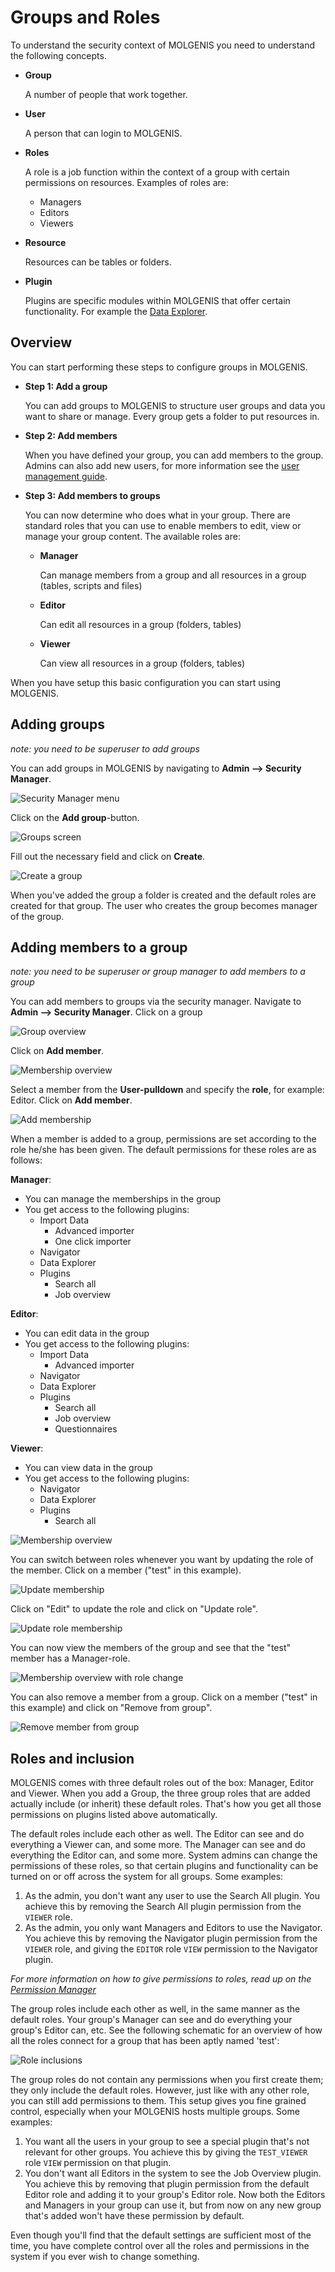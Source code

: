 # Groups and Roles
To understand the security context of MOLGENIS you need to understand the following concepts.

* **Group**
  
  A number of people that work together.

* **User**
  
  A person that can login to MOLGENIS.

* **Roles**
  
  A role is a job function within the context of a group with certain permissions on resources. Examples of roles are:
  * Managers
  * Editors
  * Viewers
 
* **Resource**
  
  Resources can be tables or folders.

* **Plugin**
  
  Plugins are specific modules within MOLGENIS that offer certain functionality. For example the [Data Explorer](../../finding-data/guide-explore.md).

## Overview
You can start performing these steps to configure groups in MOLGENIS.

- **Step 1: Add a group**
  
  You can add groups to MOLGENIS to structure user groups and data you want to share or manage. Every group gets a folder to put resources in.
  
- **Step 2: Add members**
  
  When you have defined your group, you can add members to the group. Admins can also add new users, for more information see the [user management guide](guide-user-management.md).

- **Step 3: Add members to groups** 

  You can now determine who does what in your group. There are standard roles that you can use to enable members to edit, view or manage your group content.
  The available roles are:
  - **Manager**
    
    Can manage members from a group and all resources in a group (tables, scripts and files)
    
  - **Editor**
  
    Can edit all resources in a group (folders, tables)
    
  - **Viewer**
  
    Can view all resources in a group (folders, tables)

When you have setup this basic configuration you can start using MOLGENIS. 
      
## Adding groups
*note: you need to be superuser to add groups*

You can add groups in MOLGENIS by navigating to **Admin --> Security Manager**. 

![Security Manager menu](../../../images/security/main_menu_security.png?raw=true, "Security Manager menu")

Click on the **Add group**-button. 

![Groups screen](../../../images/security/group_overview_no_groups.png?raw=true, "Groups")

Fill out the necessary field and click on **Create**.

![Create a group](../../../images/security/group_creation.png?raw=true, "Create a group")

When you've added the group a folder is created and the default roles are created for that group. The user who creates the group becomes manager of the group.

## Adding members to a group
*note: you need to be superuser or group manager to add members to a group*

You can add members to groups via the security manager. Navigate to **Admin --> Security Manager**. Click on a group

![Group overview](../../../images/security/group_overview.png?raw=true, "Group overview")

Click on **Add member**.

![Membership overview](../../../images/security/membership_overview_only_admin.png?raw=true, "Membership overview")

Select a member from the **User-pulldown** and specify the **role**, for example: Editor. Click on **Add member**.

![Add membership](../../../images/security/add_membership.png?raw=true, "Add membership")

When a member is added to a group, permissions are set according to the role he/she has been given.
The default permissions for these roles are as follows:

**Manager**:
* You can manage the memberships in the group
* You get access to the following plugins:
  * Import Data
    * Advanced importer
    * One click importer
  * Navigator
  * Data Explorer
  * Plugins
    * Search all
    * Job overview
    
**Editor**:
* You can edit data in the group
* You get access to the following plugins:
  * Import Data
    * Advanced importer
  * Navigator
  * Data Explorer
  * Plugins
    * Search all
    * Job overview
    * Questionnaires
    
**Viewer**:
* You can view data in the group
* You get access to the following plugins:
  * Navigator
  * Data Explorer
  * Plugins
    * Search all

![Membership overview](../../../images/security/membership_overview.png?raw=true, "Membership overview")

You can switch between roles whenever you want by updating the role of the member. Click on a member ("test" in this example).

![Update membership](../../../images/security/update_membership.png?raw=true, "Update membershio")

Click on "Edit" to update the role and click on "Update role".

![Update role membership](../../../images/security/update_membershiprole.png?raw=true, "Update rolemembershio")

You can now view the members of the group and see that the "test" member has a Manager-role.

![Membership overview with role change](../../../images/security/membership_overview_with_rolechange.png?raw=true, "Membership overview with role change")

You can also remove a member from a group. Click on a member ("test" in this example) and click on "Remove from group".

![Remove member from group](../../../images/security/remove_member_from_group.png?raw=true, "Remove member from group")

## Roles and inclusion
MOLGENIS comes with three default roles out of the box: Manager, Editor and Viewer. When you add a Group, the three group roles
that are added actually include (or inherit) these default roles. That's how you get all those permissions on plugins
listed above automatically. 

The default roles include each other as well. The Editor can see and do everything a Viewer can, and some more. The Manager 
can see and do everything the Editor can, and some more. System admins can change the permissions of these roles, so that 
certain plugins and functionality can be turned on or off across the system for all groups. Some examples:
1. As the admin, you don't want any user to use the Search All plugin. You achieve this by removing the Search All plugin permission
from the `VIEWER` role. 
2. As the admin, you only want Managers and Editors to use the Navigator. You achieve this by removing the Navigator plugin permission
from the `VIEWER` role, and giving the `EDITOR` role `VIEW` permission to the Navigator plugin.

*For more information on how to give permissions to roles, read up on the [Permission Manager](guide-permission-manager.md)*

The group roles include each other as well, in the same manner as the default roles. Your group's Manager can see and do 
everything your group's Editor can, etc. See the following schematic for an overview of how all the roles connect for a group 
that has been aptly named 'test':

![Role inclusions](../../../images/security/role_model.png?raw=true, "Overview of the roles and how they work together")

The group roles do not contain any permissions when you first create them; they only include the default roles. However, 
just like with any other role, you can still add permissions to them. This setup gives you fine grained control, especially
when your MOLGENIS hosts multiple groups. Some examples:

1. You want all the users in your group to see a special plugin that's not relevant for other groups. You achieve this by
giving the `TEST_VIEWER` role `VIEW` permission on that plugin.
2. You don't want all Editors in the system to see the Job Overview plugin. You achieve this by removing that plugin permission 
from the default Editor role and adding it to your group's Editor role. Now both the Editors and Managers in your group can use it, 
but from now on any new group that's added won't have these permission by default.

Even though you'll find that the default settings are sufficient most of the time, you have complete control over all the roles and
permissions in the system if you ever wish to change something.
